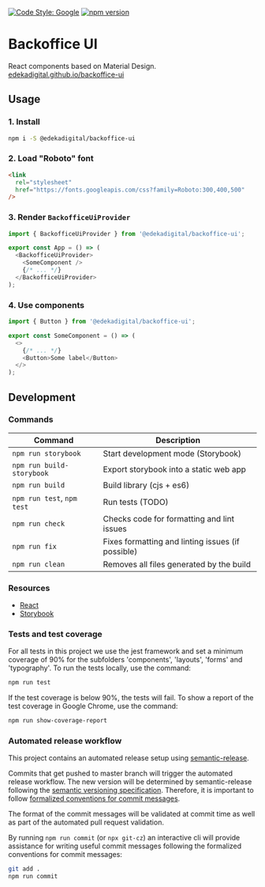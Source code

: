 [![Code Style: Google](https://img.shields.io/badge/code%20style-google-blueviolet.svg)](https://github.com/google/gts)
[![npm version](https://badge.fury.io/js/%40edekadigital%2Fbackoffice-ui.svg)](https://badge.fury.io/js/%40edekadigital%2Fbackoffice-ui)

# Backoffice UI

React components based on Material Design. [edekadigital.github.io/backoffice-ui](https://edekadigital.github.io/backoffice-ui/)

## Usage

### 1. Install

```bash
npm i -S @edekadigital/backoffice-ui
```

### 2. Load "Roboto" font

```html
<link
  rel="stylesheet"
  href="https://fonts.googleapis.com/css?family=Roboto:300,400,500"
/>
```

### 3. Render `BackofficeUiProvider`

```js
import { BackofficeUiProvider } from '@edekadigital/backoffice-ui';

export const App = () => (
  <BackofficeUiProvider>
    <SomeComponent />
    {/* ... */}
  </BackofficeUiProvider>
);
```

### 4. Use components

```js
import { Button } from '@edekadigital/backoffice-ui';

export const SomeComponent = () => (
  <>
    {/* ... */}
    <Button>Some label</Button>
  </>
);
```

## Development

### Commands

| Command                    | Description                                       |
| -------------------------- | ------------------------------------------------- |
| `npm run storybook`        | Start development mode (Storybook)                |
| `npm run build-storybook`  | Export storybook into a static web app            |
| `npm run build`            | Build library (cjs + es6)                         |
| `npm run test`, `npm test` | Run tests (TODO)                                  |
| `npm run check`            | Checks code for formatting and lint issues        |
| `npm run fix`              | Fixes formatting and linting issues (if possible) |
| `npm run clean`            | Removes all files generated by the build          |

### Resources

- [React](https://reactjs.org/)
- [Storybook](https://storybook.js.org/)

### Tests and test coverage

For all tests in this project we use the jest framework and set a minimum coverage of 90% for the subfolders 'components', 'layouts', 'forms' and 'typography'.
To run the tests locally, use the command:

```bash
npm run test
```

If the test coverage is below 90%, the tests will fail. To show a report of the test coverage in Google Chrome, use the command:

```bash
npm run show-coverage-report
```

### Automated release workflow

This project contains an automated release setup using [semantic-release](https://semantic-release.gitbook.io/semantic-release/).

Commits that get pushed to master branch will trigger the automated release workflow. The new version will be determined by semantic-release following the [semantic versioning specification](https://semver.org/). Therefore, it is important to follow [formalized conventions for commit messages](https://semantic-release.gitbook.io/semantic-release/#commit-message-format).

The format of the commit messages will be validated at commit time as well as part of the automated pull request validation.

By running `npm run commit` (or `npx git-cz`) an interactive cli will provide assistance for writing useful commit messages following the formalized conventions for commit messages:

```bash
git add .
npm run commit
``` 
